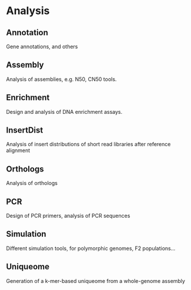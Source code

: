 # Analysis

## Annotation

Gene annotations, and others

## Assembly

Analysis of assemblies, e.g. N50, CN50 tools.

## Enrichment

Design and analysis of DNA enrichment assays.

## InsertDist

Analysis of insert distributions of short read libraries after reference alignment

## Orthologs

Analysis of orthologs

## PCR

Design of PCR primers, analysis of PCR sequences

## Simulation

Different simulation tools, for polymorphic genomes, F2 populations...

## Uniqueome

Generation of a k-mer-based uniqueome from a whole-genome assembly


